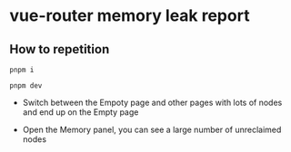 # vue-router memory leak report

## How to repetition

```shell
pnpm i

pnpm dev
```

- Switch between the Empoty page and other pages with lots of nodes and end up on the Empty page

- Open the Memory panel, you can see a large number of unreclaimed nodes
